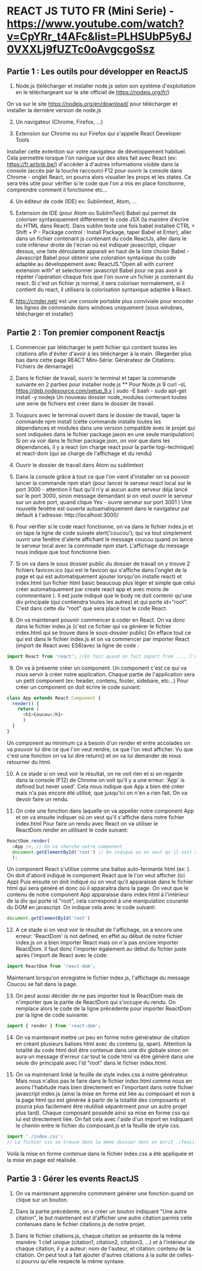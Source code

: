 # REACT JS TUTO FR (Mini Serie) - https://www.youtube.com/watch?v=CpYRr_t4AFc&list=PLHSUbP5y6J0VXXLj9fUZTc0oAvgcgoSsz

## Partie 1 : Les outils pour développer en ReactJS

1. Node.js (télécharger et installer node.js selon son système d'exploitation en le téléchargeant sur le site officiel de https://nodejs.org/fr/)

On va sur le site https://nodejs.org/en/download/ pour télécharger et installer la dernière version de node.js

2. Un navigateur (Chrome, Firefox, ...)

3. Extension sur Chrome ou sur Firefox qui s'appelle React Developer Tools

Installer cette extention sur votre navigateur de développement habituel. Cela permettre lorsque l'on navigue sur des sites fait avec React (ex: https://fr.airbnb.be/) d'accéder à d'autres informations visible dans la console (accès par la touche raccourci F12 pour ouvrir la console dans Chrome - onglet React, on pourra alors visualier les props et les states. Ce sera très utile pour vérifier si le code que l'on a mis en place fonctionne, comprendre comment il fonctionne etc...

4. Un éditeur de code (IDE) ex: Sublimtext, Atom, ...

5. Extension de IDE (pour Atom ou SublimText) Babel qui permet de coloriser syntaxiquement différement le code JSX (la manière d'écrire du HTML dans React). Dans sublim texte une fois babel installeé CTRL + Shift + P - Package control : Install Package, taper Babel et Enter), aller dans un fichier contenant js contenant du code ReactJs, aller dans le coté inférieur droite de l'écran où est indiquer javascritpt, cliquer dessus, une liste déroulante apparait en haut de la liste choisir Babel - Javascript Babel pour obtenir une coloration syntaxique du code adaptée au développement avec ReactJS."Open all with current extension with" et selectionner javascript Babel pour ne pas avoir à répéter l'opération chaque fois que l'on ouvre un fichier js contenant du react. Si c'est un fichier js normal, il sera coloriser normalement, si il contient du react, il utilisera la colorisation syntaxique adaptée à React.

6. http://cmder.net/ est une console portable plus conviviale pour encoder les lignes de commande dans windows uniquement (sous windows, télécharger et installer)


## Partie 2 : Ton premier component Reactjs

1. Commencer par télécharger le petit fichier qui contient toutes les citations afin d'éviter d'avoir à les télécharger à la main. (Regarder plus bas dans cette page REACT Mini-Série: Générateur de Citations: Fichiers de démarrage)

2. Dans le fichier de travail, ouvrir le terminal et taper la commande suivante en 2 parties pour installer node.js
** Pour Node.js 9
curl -sL https://deb.nodesource.com/setup_9.x | sudo -E bash -
sudo apt-get install -y nodejs
Un nouveau dossier node_modules contenant toutes une serie de fichiers est créer dans le dossier de travail.

3. Toujours avec le terminal ouvert dans le dossier de travail, taper la commande npm install (cette commande installe toutes les dépendances et modules dans une version compatible avec le projet qui sont indiquées dans le fichier package.jason en une seule manipulation)
Si on va voir dans le fichier package.json, on voir que dans les dépendances, il y a react (on charge react pour la partie logi-technique) et react-dom (qui se charge de l'affichage et du rendu)

4. Ouvrir le dossier de travail dans Atom ou sublimtext

5. Dans la console grâce à tout ce que l'on vient d'installer on va pouvoir lancer la commande npm start (pour lancer le serveur react local sur le port 3000 - attention il faut qu'il n'y ai aucun autre serveur déja lancé sur le port 3000, sinon message demandant si on veut ouvrir le serveur sur un autre port, quand clique Yes - ouvre serveur sur port 3001 )
Une nouvelle fenêtre est ouverte autoamatiquement dans le navigateur par default à l'adresse: http://localhost:3000/

6. Pour vérifier si le code react fonctionne, on va dans le fichier index.js et on tape la ligne de code suivate alert('coucou'); qui va tout simplement ouvrir une fenêtre d'alerte affichant le message coucou quand on lance le serveur local avec la commnade npm start.
L'affichage du message nous indique que tout fonctionne bien.

7. Si on va dans le sous dossier public du dossier de travail on y trouve 2 fichiers favicon.ico (qui est le favicon qui s'affiche dans l'onglet de la page et qui est automatiquement ajouter lorsqu'on installe react)
et index.html (un fichier html basic beaucoup plus léger et simple que celui créer automatiquement par create react app et avec moins de commnentaire ). Il est juste indiqué que le body ne doit contenir qu'une div principale (qui contiendra toutes les autres) et qui porte id="root". C'est dans cette div "root" que sera placé tout le code React.

8. On va maintenant pouvoir commencer à coder en React. On va donc dans le fichier index.js (c'est ce fichier qui va générer le fichier index.html qui se trouve dans le sous-dossier public)
On efface tout ce qui est dans le fichier index.js et on va commencer par importer React (import de React avec ES6)avec la ligne de code :

```javascript
import React from 'react'; //En fait quand on fait import from ..., l'ordinateur va chercher react dans tout les sous-dossier du sous-dossier node-modules pour pouvoir l'importer. Cela évite d'avoir une liste interminable de fichier à linker dans notre fichier html les import se font directement dans les fichiers js.
```

9. On va à présente créer un component. Un component c'est ce qui va nous servir à créer notre application. Chaque partie de l'application sera un petit component (ex: header, contenu, footer, sidebare, etc...)
Pour créer un component on doit écrire le code suivant:

``` javascript
class App extends React.Component {
  render() {
    return (
      <h1>Coucou</h1>
      )
  }
}
```

Un component au minimum ça a besoin d'un render et entre accolades on va pouvoir lui dire ce que l'on veut rendre, ce que l'on veut afficher. Vu que c'est une fonction on va lui dire return() et on va lui demander de nous retourner du html.

10. A ce stade si on veut voir le résultat, on ne voit rien et si on regarde dans la console (F12) de Chrome on voit qu'il y a une erreur: 'App' is defined but never used'. Cela nous indique que App a bien été créer mais n'a pas encore été utilisé, que jusqu'ici on n'en a rien fait. On va devoir faire un rendu.

11. On crée une fonction dans laquelle on va appeller notre component App et on va ensuite indiquer où on veut qu'il s'affiche dans notre fichier index.html
Pour faire un rendu avec React on va utiliser le ReactDom.render en utilisant le code suivant:

```Javascript
ReactDom.render(
  <App />, // On va cherche notre component
  document.getElementById('root') // On indique où on veut qu'il soit afficher dans index.html
  );

```
Un component React s'utilise comme une balise auto-fermante html (ex: <App />).
On doit d'abord indiqué le component React que le l'on veut afficher (ici App)
Puis ensuite on doit indiqué où on veut qu'il apparaisse dans le fichier html qui sera généré et donc où il apparaitra dans la page. On veut que le contenu de notre component App apparaisse dans index.html à l'intérieur de la div qui porte id "root", cela correspond à une manipulation courante du DOM en javascript. On indique cela avec le code suivant:

``` javascript
document.getElementById('root')
```

12.  A ce stade si on veut voir le résultat de l'affichage, on a encore une erreur:
'ReactDom' is not defined, en effet au début de notre fichier index.js on a bien importer React mais on n'a pas encore importer ReactDom. Il faut donc l'importer également au début du fichier juste après l'import de React avec le code:

``` Javascript
import ReactDom from 'react-dom';
```

Maintenant lorsqu'on enregistre le fichier index.js, l'affichage du message Coucou se fait dans la page.

13. On peut aussi décider de ne pas importer tout le ReactDom mais de n'importer que la partie de ReactDom qui s'occupe du rendu. On remplace alors le code de la ligne précédente pour importer ReactDom par la ligne de code suivante:

``` Javascript
import { render } from 'react-dom';
```

14. On va maintenant mettre un peu en forme notre générateur de citation en créant plusieurs balises html avec du contenu (p, span). Attention la totalité du code html doit être contenue dans une div globale sinon on aura un message d'erreur car tout le code html va être généré dans une seule div principale avec l'id "root" dans le fichier index.html.

15. On va maintenant linké la feuille de style index.css à notre générateur. Mais nous n'allos pas le faire dans le fichier index.html comme nous en avons l'habitude mais bien directement en l'important dans notre fichier javascript index.js (ainsi la mise en forme est liée au composant et non à la page html qui est générée à partir de la totalité des composants et pourra plus facilement être réutilisé séparérment pour un autre projet plus tard). Chaque composant possède ainsi sa mise en forme css qui lui est directement liée.
On fait cela avec l'aide d'un import en indiquant le chemin entre le fichier du composant.js et la feuille de style css.

``` Javascript
import './index.css';
// Le fichier css se trouve dans le même dossier donc on écrit ./feuilledestyle.css, si le fichier css avait été dans un dossier parent, on aurait écrit ../feuilledestyle.css et si placer dans un sous-dossier on aurai écrit ./sousdossier/feuilledestyle.css
```


Voilà la mise en forme contenue dans le fichier index.css a été appliquée et la mise en page est réalisée.

## Partie 3 : Gérer les events ReactJS

1. On va maintenant apprendre commment générer une fonction quand on clique sur un bouton.

2. Dans la partie précédente, on a créer un bouton indiquant "Une autre citation", le but maintenant est d'afficher une autre citation parmis celle contenues dans le fichier citations.js de notre projet.

3. Dans le fichier citations.js, chaque citation se présente de la même manière: 1 clef unique (citation1, citation2, citation3, ...) et à l'intérieur de chaque citation, il y a auteur: nom de l'auteur, et citation: contenu de la citation. On peut tout a fait ajouter d'autres citations à la suite de celles-ci pourvu qu'elle respecte la même syntaxe. 
